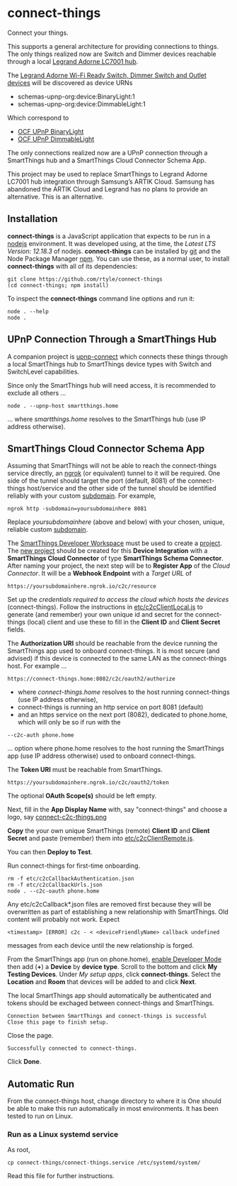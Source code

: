 # connect-things
Connect your things.

This supports a general architecture for providing connections to things.
The only things realized now are
Switch and Dimmer devices reachable through a local [Legrand Adorne LC7001 hub](https://www.legrand.us/adorne/products/wireless-whole-house-lighting-controls/lc7001.aspx).

The [Legrand Adorne Wi-Fi Ready Switch, Dimmer Switch and Outlet devices](https://www.legrand.us/adorne/products/wireless-whole-house-lighting-controls.aspx) will be discovered as device URNs
* schemas-upnp-org:device:BinaryLight:1
* schemas-upnp-org:device:DimmableLight:1

Which correspond to
* [OCF UPnP BinaryLight](http://upnp.org/specs/ha/UPnP-ha-BinaryLight-v1-Device.pdf)
* [OCF UPnP DimmableLight](http://upnp.org/specs/ha/UPnP-ha-DimmableLight-v1-Device.pdf)

The only connections realized now are a
UPnP connection through a SmartThings hub and a
SmartThings Cloud Connector Schema App.

This project may be used to replace SmartThings to Legrand Adorne LC7001 hub integration through Samsung’s ARTIK Cloud.
Samsung has abandoned the ARTIK Cloud and Legrand has no plans to provide an alternative.
This is an alternative.

## Installation

**connect-things** is a JavaScript application that expects to be run in a [nodejs](https://nodejs.org/en/download/) environment.
It was developed using, at the time, the *Latest LTS Version: 12.18.3* of nodejs.
**connect-things** can be installed by [git](https://git-scm.com/downloads)
and the Node Package Manager [npm](https://www.npmjs.com/get-npm).
You can use these, as a normal user, to install **connect-things** with all of its dependencies:
```
git clone https://github.com/rtyle/connect-things
(cd connect-things; npm install)
```
To inspect the **connect-things** command line options and run it:
```
node . --help
node .
```

## UPnP Connection Through a SmartThings Hub

A companion project is [upnp-connect](https://github.com/rtyle/upnp-connect) which connects these things through a local SmartThings hub to SmartThings device types with Switch and SwitchLevel capabilities.

Since only the SmartThings hub will need access, it is recommended to exclude all others ...
```
node . --upnp-host smartthings.home
```
... where *smartthings.home* resolves to the SmartThings hub (use IP address otherwise).

## SmartThings Cloud Connector Schema App

Assuming that SmartThings will not be able to reach the connect-things service directly,
an [ngrok](https://ngrok.com/) (or equivalent) tunnel to it will be required.
One side of the tunnel should target the port (default, 8081) of the connect-things host/service
and the other side of the tunnel should be identified reliably with your custom [subdomain](https://ngrok.com/docs#http-subdomain).
For example,

```
ngrok http -subdomain=yoursubdomainhere 8081
```

Replace *yoursubdomainhere* (above and below) with your chosen, unique, reliable custom [subdomain](https://ngrok.com/docs#http-subdomain).

The
[SmartThings Developer Workspace](https://smartthings.developer.samsung.com/workspace)
must be used to create a
[project](https://smartthings.developer.samsung.com/workspace/projects).
The
[new project](https://smartthings.developer.samsung.com/workspace/projects/new)
should be created for this
**Device Integration**
with a
**SmartThings Cloud Connector**
of type
**SmartThings Schema Connector**.
After naming your project, the next step will be to
**Register App**
of the
*Cloud Connector*.
It will be a
**Webhook Endpoint**
with a
*Target URL*
of
```
https://yoursubdomainhere.ngrok.io/c2c/resource
```

Set up the
*credentials required to access the cloud which hosts the devices*
(connect-things).
Follow the instructions in
[etc/c2cClientLocal.js](https://github.com/rtyle/connect-things/blob/master/etc/c2cClientLocal.js)
to generate (and remember) your own unique id and secret for the connect-things (local) client
and use these to fill in the
**Client ID**
and
**Client Secret**
fields.

The
**Authorization URI**
should be reachable from the device running the SmartThings app used to onboard connect-things.
It is most secure (and advised) if this device is connected to the same LAN as the connect-things host.
For example ...
```
https://connect-things.home:8082/c2c/oauth2/authorize
```
* where *connect-things.home* resolves to the host running connect-things (use IP address otherwise),
* connect-things is running an http service on port 8081 (default)
* and an https service on the next port (8082), dedicated to phone.home, which will only be so if run with the
```
--c2c-auth phone.home
```
... option where phone.home resolves to the host running the SmartThings app (use IP address otherwise) used to onboard connect-things.

The
**Token URI**
must be reachable from SmartThings.
```
https://yoursubdomainhere.ngrok.io/c2c/oauth2/token
```

The optional
**OAuth Scope(s)**
should be left empty.

Next, fill in the
**App Display Name**
with, say
"connect-things"
and choose a logo, say
[connect-c2c-things.png](https://github.com/rtyle/connect-things/blob/master/connect-c2c-things.png)

**Copy**
the your own unique SmartThings (remote)
**Client ID**
and
**Client Secret**
and paste (remember) them into
[etc/c2cClientRemote.js](https://github.com/rtyle/connect-things/blob/master/etc/c2cClientRemote.js).

You can then **Deploy to Test**.

Run connect-things for first-time onboarding.
```
rm -f etc/c2cCallbackAuthentication.json
rm -f etc/c2cCallbackUrls.json
node . --c2c-oauth phone.home
```
Any etc/c2cCallback*.json files are removed first because they will be overwritten
as part of establishing a new relationship with SmartThings.
Old content will probably not work.
Expect
```
<timestamp> [ERROR] c2c - < <deviceFriendlyName> callback undefined
```
messages from each device until the new relationship is forged.

From the SmartThings app (run on phone.home),
[enable Developer Mode](https://smartthings.developer.samsung.com/docs/testing/developer-mode.html)
then add
(**+**)
a
**Device**
by
**device type**.
Scroll to the bottom and click
**My Testing Devices**.
Under
*My setup apps*,
click
**connect-things**.
Select the
**Location**
and
**Room**
that devices will be added to and click
**Next**.

The local SmartThings app should automatically be authenticated and tokens should be exchaged between connect-things and SmartThings.
```
Connection between SmartThings and connect-things is successful
Close this page to finish setup.
```
Close the page.
```
Successfully connected to connect-things.
```
Click
**Done**.



## Automatic Run

From the connect-things host, change directory to where it is 
One should be able to make this run automatically in most environments.
It has been tested to run on Linux.
### Run as a Linux systemd service
As root,
```
cp connect-things/connect-things.service /etc/systemd/system/
```
Read this file for further instructions.
